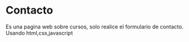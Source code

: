 # Contacto
Es una pagina web sobre cursos, solo realice el formulario de contacto. Usando html,css,javascript
